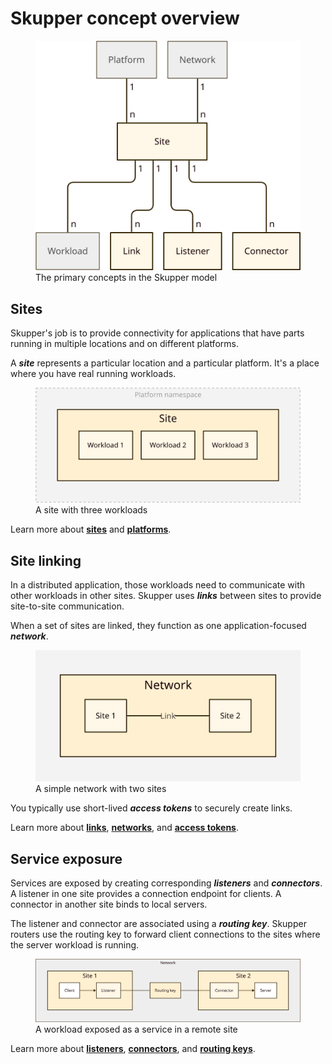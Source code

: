 # Skupper concept overview

<figure>
  <img src="images/overview-1.svg"/>
  <figcaption>The primary concepts in the Skupper model</figcaption>
</figure>

## Sites

Skupper's job is to provide connectivity for applications that have
parts running in multiple locations and on different platforms.

A ***site*** represents a particular location and a particular
platform.  It's a place where you have real running workloads.

<figure>
  <img src="images/site-1.svg"/>
  <figcaption>A site with three workloads</figcaption>
</figure>

Learn more about **[sites](site.html)** and
**[platforms](platform.html)**.

## Site linking

In a distributed application, those workloads need to communicate with
other workloads in other sites.  Skupper uses ***links*** between sites to
provide site-to-site communication.

When a set of sites are linked, they function as one
application-focused ***network***.

<figure>
  <img src="images/network-1.svg"/>
  <figcaption>A simple network with two sites</figcaption>
</figure>

You typically use short-lived ***access tokens*** to securely create
links.

Learn more about **[links](link.html)**, **[networks](network.html)**,
and **[access tokens](access-token.html)**.

## Service exposure

Services are exposed by creating corresponding ***listeners*** and
***connectors***.  A listener in one site provides a connection
endpoint for clients.  A connector in another site binds to local
servers.

The listener and connector are associated using a ***routing key***.
Skupper routers use the routing key to forward client connections to
the sites where the server workload is running.

<figure>
  <img src="images/overview-3.svg"/>
  <figcaption>A workload exposed as a service in a remote site</figcaption>
</figure>

Learn more about **[listeners](listener.html)**,
**[connectors](connector.html)**, and **[routing
keys](routing-key.html)**.

